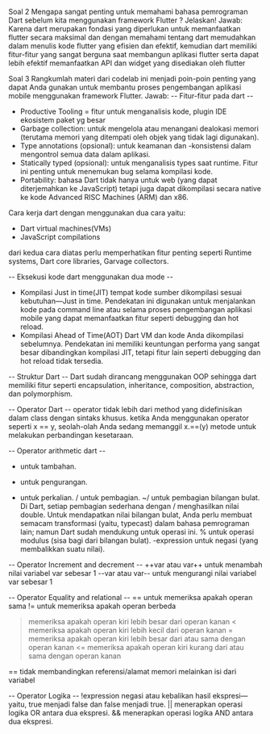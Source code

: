 Soal 2
Mengapa sangat penting untuk memahami bahasa pemrograman Dart sebelum kita menggunakan framework Flutter ? Jelaskan!
Jawab:
Karena dart merupakan fondasi yang diperlukan untuk memanfaatkan flutter secara maksimal dan dengan memahami tentang dart memudahkan dalam menulis kode flutter yang efisien dan efektif, kemudian dart memiliki fitur-fitur yang sangat berguna saat membangun aplikasi flutter serta dapat lebih efektif memanfaatkan API dan widget yang disediakan oleh flutter

Soal 3
Rangkumlah materi dari codelab ini menjadi poin-poin penting yang dapat Anda gunakan untuk membantu proses pengembangan aplikasi mobile menggunakan framework Flutter.
Jawab:
-- Fitur-fitur pada dart --
- Productive Tooling = fitur untuk menganalisis kode, plugin IDE ekosistem paket yg besar
- Garbage collection: untuk mengelola atau menangani dealokasi memori (terutama memori yang ditempati oleh objek yang tidak lagi digunakan).
- Type annotations (opsional): untuk keamanan dan -konsistensi dalam mengontrol semua data dalam aplikasi.
- Statically typed (opsional): untuk menganalisis types saat runtime. Fitur ini penting untuk menemukan bug selama kompilasi kode.
- Portability: bahasa Dart tidak hanya untuk web (yang dapat diterjemahkan ke JavaScript) tetapi juga dapat dikompilasi secara native ke kode Advanced RISC Machines (ARM) dan x86.

Cara kerja dart dengan menggunakan dua cara yaitu:
- Dart virtual machines(VMs)
- JavaScript compilations

dari kedua cara diatas perlu memperhatikan fitur penting seperti Runtime systems, Dart core libraries, Garvage collectors.

-- Eksekusi kode dart menggunakan dua mode --
- Kompilasi Just in time(JIT)
    tempat kode sumber dikompilasi sesuai kebutuhan—Just in time. Pendekatan ini digunakan untuk menjalankan kode pada command line atau selama proses pengembangan aplikasi mobile yang dapat memanfaatkan fitur seperti debugging dan hot reload.
- Kompilasi Ahead of Time(AOT)
    Dart VM dan kode Anda dikompilasi sebelumnya. Pendekatan ini memiliki keuntungan performa yang sangat besar dibandingkan kompilasi JIT, tetapi fitur lain seperti debugging dan hot reload tidak tersedia.

-- Struktur Dart --
Dart sudah dirancang menggunakan OOP sehingga dart memiliki fitur seperti encapsulation, inheritance, composition, abstraction, dan polymorphism.

-- Operator Dart --
operator tidak lebih dari method yang didefinisikan dalam class dengan sintaks khusus. ketika Anda menggunakan operator seperti x == y, seolah-olah Anda sedang memanggil x.==(y) metode untuk melakukan perbandingan kesetaraan.

-- Operator arithmetic dart --
+ untuk tambahan.
- untuk pengurangan.
* untuk perkalian.
/ untuk pembagian.
~/ untuk pembagian bilangan bulat. Di Dart, setiap pembagian sederhana dengan / menghasilkan nilai double. Untuk mendapatkan nilai bilangan bulat, Anda perlu membuat semacam transformasi (yaitu, typecast) dalam bahasa pemrograman lain; namun Dart sudah mendukung untuk operasi ini.
% untuk operasi modulus (sisa bagi dari bilangan bulat).
-expression untuk negasi (yang membalikkan suatu nilai).

-- Operator Increment and decrement --
++var atau var++ untuk menambah nilai variabel var sebesar 1
--var atau var-- untuk mengurangi nilai variabel var sebesar 1

-- Operator Equality and relational --
== untuk memeriksa apakah operan sama
!= untuk memeriksa apakah operan berbeda
> memeriksa apakah operan kiri lebih besar dari operan kanan
< memeriksa apakah operan kiri lebih kecil dari operan kanan
>= memeriksa apakah operan kiri lebih besar dari atau sama dengan operan kanan
<= memeriksa apakah operan kiri kurang dari atau sama dengan operan kanan

== tidak membandingkan referensi/alamat memori melainkan isi dari variabel

-- Operator Logika --
!expression negasi atau kebalikan hasil ekspresi—yaitu, true menjadi false dan false menjadi true.
|| menerapkan operasi logika OR antara dua ekspresi.
&& menerapkan operasi logika AND antara dua ekspresi.


